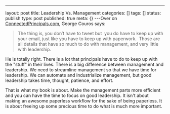 ---
layout: post
title: Leadership Vs. Management
categories: []
tags: []
status: publish
type: post
published: true
meta: {}
---Over on 
[ConnectedPrincipals.com](http://connectedprincipals.com/archives/6018), George Couros says:

>The thing is, you don’t have to tweet but 
you do have to keep up with your email, just like you have to keep up with paperwork.  Those are all details that have so much to do with management, and very little with leadership.


He is totally right. There is a lot that principals have to do to keep up with the "stuff" in their lives. There is a big difference between management and leadership. We need to streamline management so that we have time for leadership. We can automate and industrialize management, but good leadership takes time, thought, patience, and effort. ​

​That is what my book is about. Make the management parts more efficient and you can have the time ​to focus on good leadership. It isn't about making an awesome paperless workflow for the sake of being paperless. It is about freeing up some precious time to do what is much more important. 
